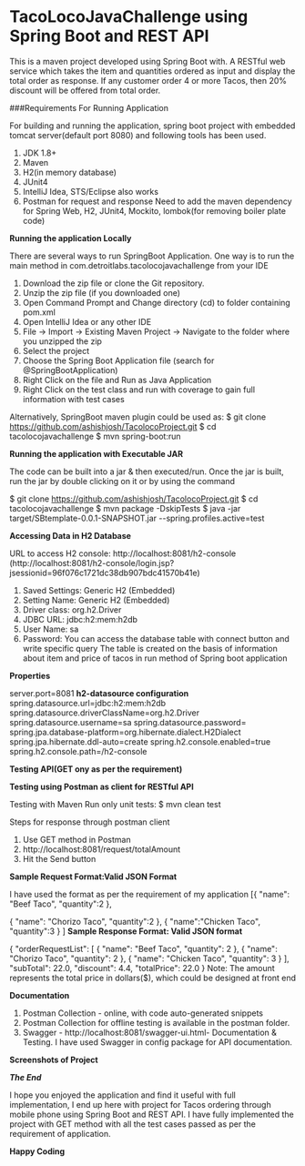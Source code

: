 # TacoLocoJavaChallenge using Spring Boot and REST API
This is a maven project developed using Spring Boot with. A RESTful web service which takes the item and quantities ordered as input and display the total order as response.
If any customer order 4 or more Tacos, then 20% discount will be offered from total order.
 
###Requirements For Running Application

For building and running the application, spring boot project with embedded tomcat server(default port 8080) and following tools has been used.
1. JDK 1.8+
2. Maven
3. H2(in memory database)
4. JUnit4
5. IntelliJ Idea, STS/Eclipse also works
5. Postman for request and response
Need to add the maven dependency for  Spring Web, H2, JUnit4, Mockito, lombok(for removing boiler plate code) 

**Running the application Locally**

There are several ways to run SpringBoot Application. One way is to run the main method in com.detroitlabs.tacolocojavachallenge from your IDE
1. Download the zip file or clone the Git repository.
2. Unzip the zip file (if you downloaded one)
3. Open Command Prompt and Change directory (cd) to folder containing pom.xml
4. Open IntelliJ Idea or any other IDE
5. File -> Import -> Existing Maven Project -> Navigate to the folder where you unzipped the zip
6. Select the project
7. Choose the Spring Boot Application file (search for @SpringBootApplication)
8. Right Click on the file and Run as Java Application
9. Right Click on the test class and run with coverage to gain full information with test cases

Alternatively, SpringBoot maven plugin could be used as:
$ git clone https://github.com/ashishjosh/TacolocoProject.git
$ cd tacolocojavachallenge
$ mvn spring-boot:run

**Running the application with Executable JAR**

The code can be built into a jar & then executed/run. 
Once the jar is built, run the jar by double clicking on it or by using the command

$ git clone https://github.com/ashishjosh/TacolocoProject.git
$ cd tacolocojavachallenge
$ mvn package -DskipTests
$ java -jar target/SBtemplate-0.0.1-SNAPSHOT.jar --spring.profiles.active=test

**Accessing Data in H2 Database**

URL to access H2 console: http://localhost:8081/h2-console
(http://localhost:8081/h2-console/login.jsp?jsessionid=96f076c1721dc38db907bdc41570b41e)
1. Saved Settings: Generic H2 (Embedded)
2. Setting Name: Generic H2 (Embedded)
3. Driver class: org.h2.Driver
4. JDBC URL: jdbc:h2:mem:h2db
5. User Name: sa
6. Password:
You can access the database table with connect button and write specific query
The table is created on the basis of information about item and price of tacos in run method of Spring boot application

**Properties**

server.port=8081
**h2-datasource configuration**
spring.datasource.url=jdbc:h2:mem:h2db
spring.datasource.driverClassName=org.h2.Driver
spring.datasource.username=sa
spring.datasource.password=
spring.jpa.database-platform=org.hibernate.dialect.H2Dialect
spring.jpa.hibernate.ddl-auto=create
spring.h2.console.enabled=true
spring.h2.console.path=/h2-console

**Testing API(GET ony as per the requirement)**

**Testing using Postman as client for RESTful API**

Testing with Maven
Run only unit tests:
$ mvn clean test

Steps for response through postman client 

1. Use GET method in Postman
2. http://localhost:8081/request/totalAmount
3. Hit the Send button

**Sample Request Format:Valid JSON Format**

I have used the format as per the requirement of my application
[{
    "name": "Beef Taco",
    "quantity":2
},

{
    "name": "Chorizo Taco",
    "quantity":2
},
{
"name":"Chicken Taco",
"quantity":3
}
]
**Sample Response Format: Valid JSON format**

 {
     "orderRequestList": [
         {
             "name": "Beef Taco",
             "quantity": 2
         },
         {
             "name": "Chorizo Taco",
             "quantity": 2
         },
         {
             "name": "Chicken Taco",
             "quantity": 3
         }
     ],
     "subTotal": 22.0,
     "discount": 4.4,
     "totalPrice": 22.0
 }
 Note: The amount represents the total price in dollars($), 
 which could be designed at front end
 
**Documentation**
 
1. Postman Collection - online, with code auto-generated snippets
2. Postman Collection for offline testing is available in the postman folder.
3. Swagger - http://localhost:8081/swagger-ui.html- Documentation & Testing. I have used Swagger in config package for API documentation. 

**Screenshots of Project**

***The End***

I hope you enjoyed the application and find it useful with full implementation, I end up here with project for Tacos ordering through mobile phone 
using Spring Boot and REST API. I have fully implemented the project with GET method with all the test cases passed as per the requirement of application.  

**Happy Coding**


